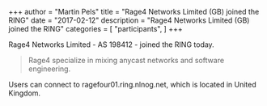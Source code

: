 +++
author = "Martin Pels"
title = "Rage4 Networks Limited (GB) joined the RING"
date = "2017-02-12"
description = "Rage4 Networks Limited (GB) joined the RING"
categories = [
    "participants",
]
+++

Rage4 Networks Limited - AS 198412 - joined the RING today.

> Rage4 specialize in mixing anycast networks and software engineering.

Users can connect to ragefour01.ring.nlnog.net, which is located in United Kingdom.

